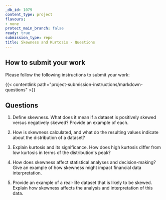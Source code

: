 ```yaml
---
_db_id: 1079
content_type: project
flavours:
- none
protect_main_branch: false
ready: true
submission_type: repo
title: Skewness and Kurtosis - Questions
---
```


## How to submit your work

Please follow the following instructions to submit your work:

{{< contentlink path="project-submission-instructions/markdown-questions" >}}

## Questions

1. Define skewness. What does it mean if a dataset is positively skewed versus negatively skewed? Provide an example of each.


2. How is skewness calculated, and what do the resulting values indicate about the distribution of a dataset?


3. Explain kurtosis and its significance. How does high kurtosis differ from low kurtosis in terms of the distribution's peak?


4. How does skewness affect statistical analyses and decision-making? Give an example of how skewness might impact financial data interpretation.


5. Provide an example of a real-life dataset that is likely to be skewed. Explain how skewness affects the analysis and interpretation of this data.